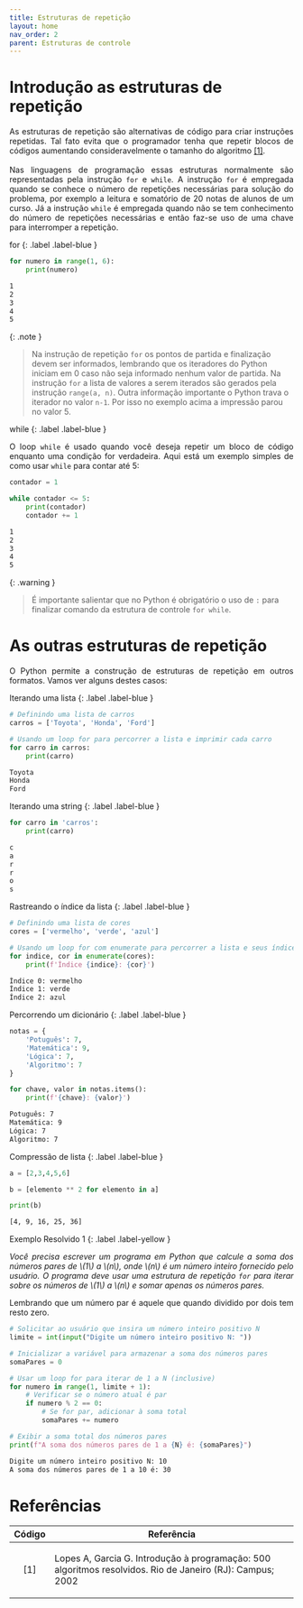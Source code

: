 ```yaml
---
title: Estruturas de repetição
layout: home
nav_order: 2
parent: Estruturas de controle
---
```


<!--Don't delete this script-->
<script src = "https://polyfill.io/v3/polyfill.min.js?features=es6"></script>
<script id = "MathJax-script" async src="https://cdn.jsdelivr.net/npm/mathjax@3/es5/tex-mml-chtml.js"></script>
<!--Don't delete this script-->

<h1>Introdução as estruturas de repetição</h1>

<p align = "justify">
As estruturas de repetição são alternativas de código para criar instruções repetidas. Tal fato evita que o programador tenha que repetir blocos de códigos aumentando consideravelmente o tamanho do algoritmo <a href = "#ref1">[1]</a>.
<br><br>
Nas linguagens de programação essas estruturas normalmente são representadas pela instrução <code>for</code> e <code>while</code>. A instrução <code>for</code> é empregada quando se conhece o número de repetições necessárias para solução do problema, por exemplo a leitura e somatório de 20 notas de alunos de um curso. Já a instrução <code>while</code> é empregada quando não se tem conhecimento do número de repetições necessárias e então faz-se uso de uma chave para interromper a repetição.
</p>

for
{: .label .label-blue }

```python
for numero in range(1, 6):
    print(numero)
```
```cmd
1
2
3
4
5
```

{: .note }
> Na instrução de repetição `for` os pontos de partida e finalização devem ser informados, lembrando que os iteradores do Python iniciam em 0 caso não seja informado nenhum valor de partida. Na instrução `for` a lista de valores a serem iterados são gerados pela instrução `range(a, n)`. Outra informação importante o Python trava o iterador no valor `n-1`. Por isso no exemplo acima a impressão parou no valor 5.

while
{: .label .label-blue }

<p align = "justify">
O loop <code>while</code> é usado quando você deseja repetir um bloco de código enquanto uma condição for verdadeira. Aqui está um exemplo simples de como usar <code>while</code> para contar até 5:
</p>

```python
contador = 1

while contador <= 5:
    print(contador)
    contador += 1
```
```cmd
1
2
3
4
5
```

{: .warning }
> É importante salientar que no Python é obrigatório o uso de `:` para finalizar comando da estrutura de controle `for while`. 

<h1>As outras estruturas de repetição</h1>
<p align = "justify">
O Python permite a construção de estruturas de repetição em outros formatos. Vamos ver alguns destes casos:
</p>

Iterando uma lista
{: .label .label-blue }

```python
# Definindo uma lista de carros
carros = ['Toyota', 'Honda', 'Ford']

# Usando um loop for para percorrer a lista e imprimir cada carro
for carro in carros:
    print(carro)
```
```cmd
Toyota
Honda
Ford
```

Iterando uma string
{: .label .label-blue }

```python
for carro in 'carros':
    print(carro)
```
```cmd
c
a
r
r
o
s
```

Rastreando o índice da lista
{: .label .label-blue }

```python
# Definindo uma lista de cores
cores = ['vermelho', 'verde', 'azul']

# Usando um loop for com enumerate para percorrer a lista e seus índices
for indice, cor in enumerate(cores):
    print(f'Índice {indice}: {cor}')
```
```cmd
Índice 0: vermelho
Índice 1: verde
Índice 2: azul
```

Percorrendo um dicionário
{: .label .label-blue }

```python
notas = {
    'Potuguês': 7, 
    'Matemática': 9, 
    'Lógica': 7, 
    'Algoritmo': 7
}

for chave, valor in notas.items():
    print(f'{chave}: {valor}')
```
```cmd
Potuguês: 7
Matemática: 9
Lógica: 7
Algoritmo: 7
```

Compressão de lista
{: .label .label-blue }

```python
a = [2,3,4,5,6]

b = [elemento ** 2 for elemento in a]

print(b)
```
```cmd
[4, 9, 16, 25, 36]
```

Exemplo Resolvido 1
{: .label .label-yellow }

<p align = "justify">
    <i>
    Você precisa escrever um programa em Python que calcule a soma dos números pares de \(1\) a \(n\), onde \(n\) é um número inteiro fornecido pelo usuário. O programa deve usar uma estrutura de repetição <code>for</code> para iterar sobre os números de \(1\) a \(n\) e somar apenas os números pares.
    </i>
</p>

<p align = "justify">
Lembrando que um número par é aquele que quando dividido por dois tem resto zero.
</p>

```python
# Solicitar ao usuário que insira um número inteiro positivo N
limite = int(input("Digite um número inteiro positivo N: "))

# Inicializar a variável para armazenar a soma dos números pares
somaPares = 0

# Usar um loop for para iterar de 1 a N (inclusive)
for numero in range(1, limite + 1):
    # Verificar se o número atual é par
    if numero % 2 == 0:
        # Se for par, adicionar à soma total
        somaPares += numero

# Exibir a soma total dos números pares
print(f"A soma dos números pares de 1 a {N} é: {somaPares}")
```
```cmd
Digite um número inteiro positivo N: 10
A soma dos números pares de 1 a 10 é: 30
```
<h1>Referências</h1>

<table>
    <thead>
        <tr>
            <th>Código</th>
            <th>Referência</th>
        </tr>
    </thead>
    <tbody>
        <tr>
            <td><p align = "center" id = "ref1">[1]</p></td>
            <td><p align = "left">Lopes A, Garcia G. Introdução à programação: 500 algoritmos resolvidos. Rio de Janeiro (RJ): Campus; 2002</p></td>
        </tr>
    </tbody>
</table>